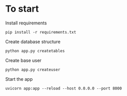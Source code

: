 # To start

Install requirements

    pip install -r requirements.txt

Create database structure

    python app.py createtables

Create base user

    python app.py createuser

Start the app

    uvicorn app:app --reload --host 0.0.0.0 --port 8000
